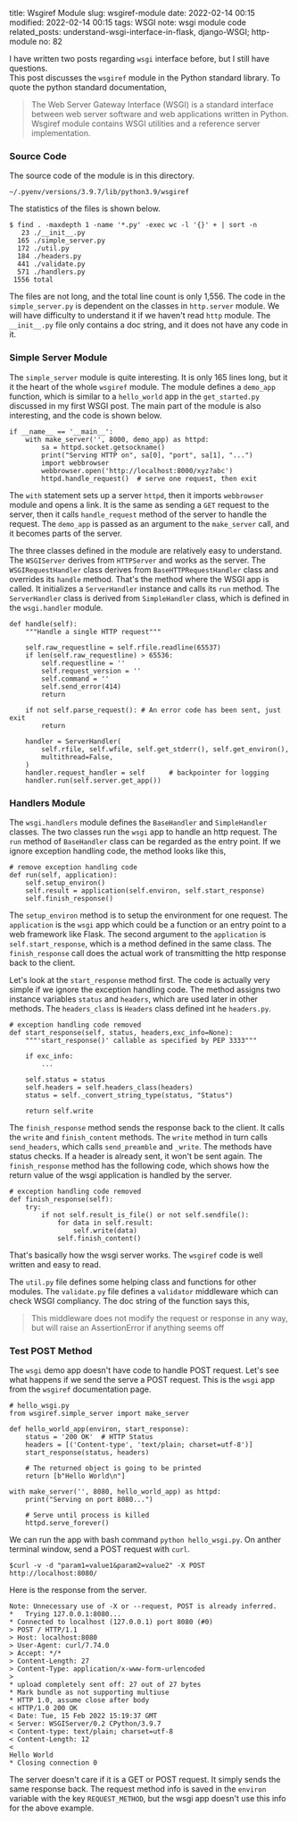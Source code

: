 title: Wsgiref Module
slug: wsgiref-module
date: 2022-02-14 00:15
modified: 2022-02-14 00:15
tags: WSGI
note: wsgi module code
related_posts: understand-wsgi-interface-in-flask, django-WSGI; http-module
no: 82

I have written two posts regarding `wsgi` interface before, but I still have questions.  
This post discusses the `wsgiref` module in the Python standard library. 
To quote the python standard documentation,

> The Web Server Gateway Interface (WSGI) is a standard interface between web server
> software and web applications written in Python. Wsgiref module contains WSGI utilities 
> and a reference server implementation.

### Source Code

The source code of the module is in this directory. 

```
~/.pyenv/versions/3.9.7/lib/python3.9/wsgiref
```

The statistics of the files is shown below. 

```
$ find . -maxdepth 1 -name '*.py' -exec wc -l '{}' + | sort -n
   23 ./__init__.py
  165 ./simple_server.py
  172 ./util.py
  184 ./headers.py
  441 ./validate.py
  571 ./handlers.py
 1556 total
```

The files are not long, and the total line count is only 1,556.  The code 
in the `simple_server.py` is dependent on the classes in `http.server` module. 
We will have difficulty to understand it if we haven't read `http` module. 
The `__init__.py` file only contains a doc string, and it does not have 
any code in it. 

### Simple Server Module 

The `simple_server` module is quite interesting. It is only 165 lines long, but 
it it the heart of the whole `wsgiref` module. The module defines a `demo_app` 
function, which is similar to a `hello_world` app in the `get_started.py` discussed 
in my first WSGI post. The main part of the module is also interesting, and the 
code is shown below. 

```
if __name__ == '__main__':
    with make_server('', 8000, demo_app) as httpd:
        sa = httpd.socket.getsockname()
        print("Serving HTTP on", sa[0], "port", sa[1], "...")
        import webbrowser
        webbrowser.open('http://localhost:8000/xyz?abc')
        httpd.handle_request()  # serve one request, then exit
```

The `with` statement sets up a server `httpd`, then it imports `webbrowser` module 
and opens a link. It is the same as sending a `GET` request to the server, then 
it calls `handle_request` method of the server to handle the request. 
The `demo_app` is passed as an argument to the `make_server` call, and it 
becomes parts of the server. 

The three classes defined in the module are relatively easy to understand. The 
`WSGIServer` derives from `HTTPServer` and works as the server. The `WSGIRequestHandler` 
class derives from `BaseHTTPRequestHandler` class and overrides its `handle` 
method. That's the method where the WSGI app is called. It initializes a 
`ServerHandler` instance and calls its `run` method. The `ServerHandler` 
class is derived from `SimpleHandler` class, which is defined in the 
`wsgi.handler` module. 

```
def handle(self):
    """Handle a single HTTP request"""

    self.raw_requestline = self.rfile.readline(65537)
    if len(self.raw_requestline) > 65536:
        self.requestline = ''
        self.request_version = ''
        self.command = ''
        self.send_error(414)
        return

    if not self.parse_request(): # An error code has been sent, just exit
        return

    handler = ServerHandler(
        self.rfile, self.wfile, self.get_stderr(), self.get_environ(),
        multithread=False,
    )
    handler.request_handler = self      # backpointer for logging
    handler.run(self.server.get_app())
```

### Handlers Module

The `wsgi.handlers` module defines the `BaseHandler` and `SimpleHandler` classes. 
The two classes run the `wsgi` app to handle an http request. The `run` method of 
`BaseHandler` class can be regarded as the entry point. If we ignore exception 
handling code, the method looks like this, 

```
# remove exception handling code
def run(self, application):
    self.setup_environ()
    self.result = application(self.environ, self.start_response)
    self.finish_response()
```

The `setup_environ` method is to setup the environment for one request. The 
`application` is the `wsgi` app which could be a function or an entry point 
to a web framework like Flask.  The second argument to the `application` is 
`self.start_response`, which is a method defined in the same class. The 
`finish_response` call does the actual work of transmitting the http response 
back to the client. 

Let's look at the `start_response` method first. The code is actually very 
simple if we ignore the exception handling code. The method assigns two 
instance variables `status` and `headers`, which are used later in other 
methods. The `headers_class` is `Headers` class defined int he `headers.py`. 

```
# exception handling code removed
def start_response(self, status, headers,exc_info=None):
    """'start_response()' callable as specified by PEP 3333"""

    if exc_info:
        ...

    self.status = status
    self.headers = self.headers_class(headers)
    status = self._convert_string_type(status, "Status")

    return self.write
```

The `finish_response` method sends the response back to the client. It 
calls the `write` and `finish_content` methods. The `write` method in 
turn calls `send_headers`, which calls `send_preamble` and `_write`. 
The methods have status checks.  If a header is already sent, it won't 
be sent again.  The `finish_response` method has the following code, which 
shows how the return value of the wsgi application is handled by the server. 

```
# exception handling code removed
def finish_response(self):
    try:
        if not self.result_is_file() or not self.sendfile():
            for data in self.result:
                self.write(data)
            self.finish_content()
```

That's basically how the wsgi server works. The `wsgiref` code is 
well written and easy to read. 

The `util.py` file defines some helping class and functions for other 
modules. The `validate.py` file defines a `validator` middleware which 
can check WSGI compliancy.  The doc string of the function says this, 

> This middleware does not modify the request or response in any
> way, but will raise an AssertionError if anything seems off

### Test POST Method

The `wsgi` demo app doesn't have code to handle POST request. 
Let's see what happens if we send the serve a POST request. 
This is the `wsgi` app from the `wsgiref` documentation page. 

```
# hello_wsgi.py
from wsgiref.simple_server import make_server

def hello_world_app(environ, start_response):
    status = '200 OK'  # HTTP Status
    headers = [('Content-type', 'text/plain; charset=utf-8')] 
    start_response(status, headers)

    # The returned object is going to be printed
    return [b"Hello World\n"]

with make_server('', 8080, hello_world_app) as httpd:
    print("Serving on port 8080...")

    # Serve until process is killed
    httpd.serve_forever()
```

We can run the app with bash command `python hello_wsgi.py`.  On 
anther terminal window, send a POST request with `curl`. 

```
$curl -v -d "param1=value1&param2=value2" -X POST http://localhost:8080/
```

Here is the response from the server. 

```
Note: Unnecessary use of -X or --request, POST is already inferred.
*   Trying 127.0.0.1:8080...
* Connected to localhost (127.0.0.1) port 8080 (#0)
> POST / HTTP/1.1
> Host: localhost:8080
> User-Agent: curl/7.74.0
> Accept: */*
> Content-Length: 27
> Content-Type: application/x-www-form-urlencoded
> 
* upload completely sent off: 27 out of 27 bytes
* Mark bundle as not supporting multiuse
* HTTP 1.0, assume close after body
< HTTP/1.0 200 OK
< Date: Tue, 15 Feb 2022 15:19:37 GMT
< Server: WSGIServer/0.2 CPython/3.9.7
< Content-type: text/plain; charset=utf-8
< Content-Length: 12
< 
Hello World
* Closing connection 0

```

The server doesn't care if it is a GET or POST request. It simply 
sends the same response back.  The request method info is saved 
in the `environ` variable with the key `REQUEST_METHOD`, but the 
wsgi app doesn't use this info for the above example. 

